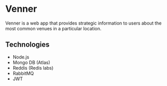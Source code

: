 # Venner
Venner is a web app that provides strategic information to users about the most common venues in a particular location.

##  Technologies
* Node.js
* Mongo DB (Atlas)
* Reddis (Redis labs)
* RabbitMQ
* JWT 

